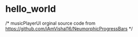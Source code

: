 # hello_world
/* musicPlayerUI orginal source code from https://github.com/iAmVishal16/NeumorphicProgressBars */
